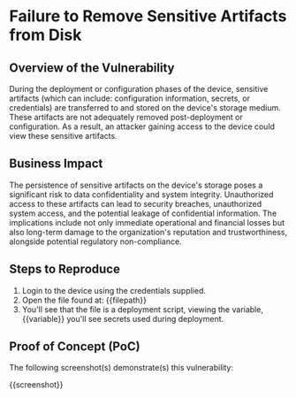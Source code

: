 # Failure to Remove Sensitive Artifacts from Disk

## Overview of the Vulnerability

During the deployment or configuration phases of the device, sensitive artifacts (which can include: configuration information, secrets, or credentials) are transferred to and stored on the device's storage medium. These artifacts are not adequately removed post-deployment or configuration. As a result, an attacker gaining access to the device could view these sensitive artifacts.

## Business Impact

The persistence of sensitive artifacts on the device's storage poses a significant risk to data confidentiality and system integrity. Unauthorized access to these artifacts can lead to security breaches, unauthorized system access, and the potential leakage of confidential information. The implications include not only immediate operational and financial losses but also long-term damage to the organization's reputation and trustworthiness, alongside potential regulatory non-compliance.

## Steps to Reproduce

1. Login to the device using the credentials supplied.
2. Open the file found at: {{filepath}}
3. You'll see that the file is a deployment script, viewing the variable, {{variable}} you'll see secrets used during deployment.

## Proof of Concept (PoC)

The following screenshot(s) demonstrate(s) this vulnerability:

{{screenshot}}
